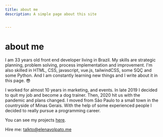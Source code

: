 ```yaml
---
title: about me
description: A simple page about this site


---
```

# about me
I am 33 years old front end developer living in Brazil. My skills are strategic  planning, problem  solving, process implementation and improvement.  I'm also skilled in HTML, CSS, javascript, vue.js, tailwindCSS, some SQÇ and some Python. And I am constantly learning new things and I write about it in this page. 😎

I worked for almost 10 years in marketing, and events. In late 2019 I decided to quit my job and become a dog trainer. Then, 2020 hit us with the pandemic and plans changed. I moved from São Paulo to a small town in the countryside of Minas Gerais. With the help of some experienced people I decided to really pursue a programming career. 

You can see my projects [here](/projects/).

Hire me: talkto@elenavolpato.me
